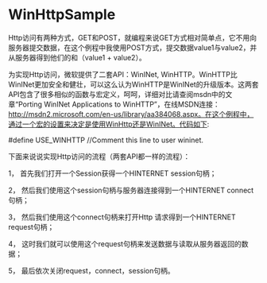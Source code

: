 # WinHttpSample
Http访问有两种方式，GET和POST，就编程来说GET方式相对简单点，它不用向服务器提交数据，在这个例程中我使用POST方式，提交数据value1与value2，并从服务器得到他们的和（value1 + value2）。

为实现Http访问，微软提供了二套API：WinINet, WinHTTP。WinHTTP比WinINet更加安全和健壮，可以这么认为WinHTTP是WinINet的升级版本。这两套API包含了很多相似的函数与宏定义，呵呵，详细对比请查阅msdn中的文章“Porting WinINet Applications to WinHTTP”，在线MSDN连接：http://msdn2.microsoft.com/en-us/library/aa384068.aspx。在这个例程中，通过一个宏的设置来决定是使用WinHttp还是WinINet。代码如下:

#define USE_WINHTTP      //Comment this line to user wininet.

下面来说说实现Http访问的流程（两套API都一样的流程）：

1， 首先我们打开一个Session获得一个HINTERNET session句柄；

2， 然后我们使用这个session句柄与服务器连接得到一个HINTERNET connect句柄；

3， 然后我们使用这个connect句柄来打开Http 请求得到一个HINTERNET request句柄；

4， 这时我们就可以使用这个request句柄来发送数据与读取从服务器返回的数据；

5， 最后依次关闭request，connect，session句柄。

